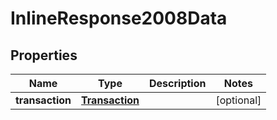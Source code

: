 

# InlineResponse2008Data

## Properties

Name | Type | Description | Notes
------------ | ------------- | ------------- | -------------
**transaction** | [**Transaction**](Transaction.md) |  |  [optional]



